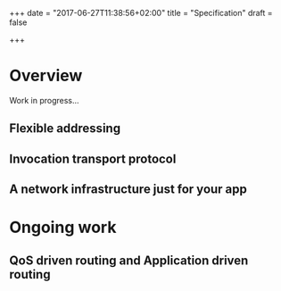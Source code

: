 +++
date = "2017-06-27T11:38:56+02:00"
title = "Specification"
draft = false

+++


Overview
========

Work in progress...


Flexible addressing
-------------------


Invocation transport protocol
-----------------------------


A network infrastructure just for your app
------------------------------------------



Ongoing work
============

QoS driven routing and Application driven routing
-------------------------------------------------
